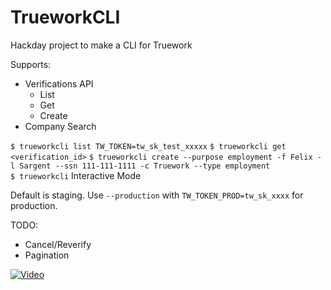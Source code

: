 # TrueworkCLI

Hackday project to make a CLI for Truework

Supports:

- Verifications API
  - List
  - Get
  - Create
- Company Search

`$ trueworkcli list TW_TOKEN=tw_sk_test_xxxxx`
`$ trueworkcli get <verification_id>`
`$ trueworkcli create --purpose employment -f Felix -l Sargent --ssn 111-111-1111 -c Truework --type employment`  
`$ trueworkcli` Interactive Mode

Default is staging. Use `--production` with `TW_TOKEN_PROD=tw_sk_xxxx` for production.

TODO:

- Cancel/Reverify
- Pagination

[![Video](https://user-images.githubusercontent.com/273880/157930928-8cd04f86-a6c5-4040-ae48-7dd372be1e8b.png)](https://cln.sh/RNdOV6/)
